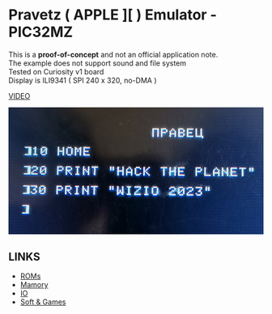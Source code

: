# Pravetz ( APPLE ][ ) Emulator - PIC32MZ


This is a **proof-of-concept** and not an official application note.<br>
The example does not support sound and file system<br>
Tested on Curiosity v1 board<br>
Display is ILI9341 ( SPI 240 x 320, no-DMA )

[VIDEO](https://www.youtube.com/watch?v=D4u4xpfDgAM)

![pic32mz](https://raw.githubusercontent.com/Wiz-IO/examples-XC32/main/baremetal/EMU-Pravetz/pravetz.jpg)


## LINKS
* [ROMs](http://mirrors.apple2.org.za/Apple%20II%20Documentation%20Project/Computers/Pravetz/)
* [Mamory](https://www.kreativekorp.com/miscpages/a2info/memorymap.shtml)
* [IO](https://www.kreativekorp.com/miscpages/a2info/iomemory.shtml)
* [Soft & Games](http://archive.retro.co.za/mirrors/apple/ftp.apple.asimov.net-20050419/pub/apple_II/images/)
